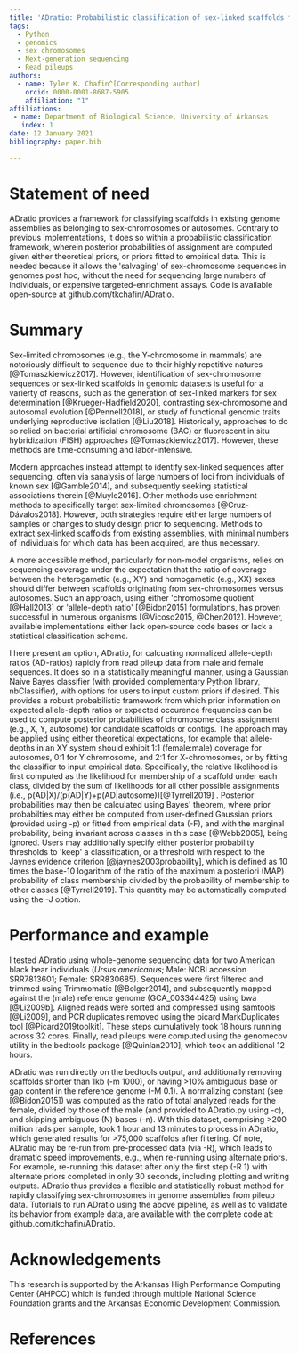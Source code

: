 ```yaml
---
title: 'ADratio: Probabilistic classification of sex-linked scaffolds from pileup data'
tags:
  - Python
  - genomics
  - sex chromosomes
  - Next-generation sequencing
  - Read pileups
authors:
  - name: Tyler K. Chafin^[Corresponding author]
    orcid: 0000-0001-8687-5905
    affiliation: "1" 
affiliations:
 - name: Department of Biological Science, University of Arkansas
   index: 1
date: 12 January 2021
bibliography: paper.bib

---
```




# Statement of need
ADratio provides a framework for classifying scaffolds in existing genome assemblies as belonging to sex-chromosomes or autosomes. Contrary to previous implementations, it does so within a probabilistic classification framework, wherein posterior probabilities of assignment are computed given either theoretical priors, or priors fitted to empirical data. This is needed because it allows the 'salvaging' of sex-chromosome sequences in genomes post hoc, without the need for sequencing large numbers of individuals, or expensive targeted-enrichment assays. Code is available open-source at github.com/tkchafin/ADratio. 


# Summary

Sex-limited chromosomes (e.g., the Y-chromosome in mammals) are notoriously difficult to sequence due to their highly repetitive natures [@Tomaszkiewicz2017]. However, identification of sex-chromosome sequences or sex-linked scaffolds in genomic datasets is useful for a varierty of reasons, such as the generation of sex-linked markers for sex determination [@Krueger-Hadfield2020], contrasting sex-chromosome and autosomal evolution [@Pennell2018], or study of functional genomic traits underlying reproductive isolation [@Liu2018]. Historically, approaches to do so relied on bacterial artificial chromosome (BAC) or fluorescent in situ hybridization (FISH) approaches [@Tomaszkiewicz2017]. However, these methods are time-consuming and labor-intensive. 

Modern approaches instead attempt to identify sex-linked sequences after sequencing, often via sanalysis of large numbers of loci from individuals of known sex [@Gamble2014], and subsequently seeking statistical associations therein [@Muyle2016]. Other methods use enrichment methods to specifically target sex-limited chromosomes [@Cruz-Dávalos2018]. However, both strategies require either large numbers of samples or changes to study design prior to sequencing. Methods to extract sex-linked scaffolds from existing assemblies, with minimal numbers of individuals for which data has been acquired, are thus necessary.

A more accessible method, particularly for non-model organisms, relies on sequencing coverage under the expectation that the ratio of coverage between the heterogametic (e.g., XY) and homogametic (e.g., XX) sexes should differ between scaffolds originating from sex-chromosomes versus autosomes. Such an approach, using either 'chromosome quotient' [@Hall2013] or 'allele-depth ratio' [@Bidon2015] formulations, has proven successful in numerous organisms [@Vicoso2015, @Chen2012]. However, available implementations either lack open-source code bases or lack a statistical classification scheme. 

I here present an option, ADratio, for calcuating normalized allele-depth ratios (AD-ratios) rapidly from read pileup data from male and female sequences. It does so in a statistically meaningful manner, using a Gaussian Naive Bayes classifier (with provided complementary Python library, nbClassifier), with options for users to input custom priors if desired. This provides a robust probabilistic framework from which prior information on expected allele-depth ratios or expected occurence frequencies can be used to compute posterior probabilities of chromosome class assignment (e.g., X, Y, autosome) for candidate scaffolds or contigs. The approach may be applied using either theoretical expectations, for example that allele-depths in an XY system should exhibit 1:1 (female:male) coverage for autosomes, 0:1 for Y chromosome, and 2:1 for X-chromosomes, or by fitting the classifier to input empirical data. Specifically, the relative likelihood is first computed as the likelihood for membership of a scaffold under each class, divided by the sum of likelihoods for all other possible assignments (i.e., p(AD|X)/(p(AD|Y)+p(AD|autosome))[@Tyrrell2019] . Posterior probabilities may then be calculated using Bayes' theorem, where prior probabilties may either be computed from user-defined Gaussian priors (provided using -p) or fitted from empirical data (-F), and with the marginal probability, being invariant across classes in this case [@Webb2005], being ignored. Users may additionally specify either posterior probability thresholds to 'keep' a classification, or a threshold with respect to the Jaynes evidence criterion [@jaynes2003probability], which is defined as 10 times the base-10 logarithm of the ratio of the maximum a posteriori (MAP) probability of class membership divided by the probability of membership to other classes [@Tyrrell2019]. This quantity may be automatically computed using the -J option.

# Performance and example
I tested ADratio using whole-genome sequencing data for two American black bear individuals (<i>Ursus americanus</i>; Male: NCBI accession SRR7813601; Female: SRR830685). Sequences were first filtered and trimmed using Trimmomatic [@Bolger2014], and subsequently mapped against the (male) reference genome (GCA_003344425) using bwa [@Li2009b]. Aligned reads were sorted and compressed using samtools [@Li2009], and PCR duplicates removed using the picard MarkDuplicates tool [@Picard2019toolkit]. These steps cumulatively took 18 hours running across 32 cores. Finally, read pileups were computed using the genomecov utility in the bedtools package [@Quinlan2010], which took an additional 12 hours.

ADratio was run directly on the bedtools output, and additionally removing scaffolds shorter than 1kb (-m 1000), or having >10% ambiguous base or gap content in the reference genome (-M 0.1). A normalizing constant (see [@Bidon2015]) was computed as the ratio of total analyzed reads for the female, divided by those of the male (and provided to ADratio.py using -c), and skipping ambiguous (N) bases (-n). With this dataset, comprising >200 million rads per sample, took 1 hour and 13 minutes to process in ADratio, which generated results for >75,000 scaffolds after filtering. Of note, ADratio may be re-run from pre-processed data (via -R), which leads to dramatic speed improvements, e.g., when re-running using alternate priors. For example, re-running this dataset after only the first step (-R 1) with alternate priors completed in only 30 seconds, including plotting and writing outputs. ADratio thus provides a flexible and statistically robust method for rapidly classifying sex-chromosomes in genome assemblies from pileup data. Tutorials to run ADratio using the above pipeline, as well as to validate its behavior from example data, are available with the complete code at: github.com/tkchafin/ADratio. 


# Acknowledgements

This research is supported by the Arkansas High Performance Computing Center (AHPCC) which is funded through multiple National Science Foundation grants and the Arkansas Economic Development Commission.

# References
